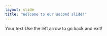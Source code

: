 ```yaml
---
layout: slide
title: "Welcome to our second slide!"
---
```

Your text
Use the left arrow to go back and exit!
